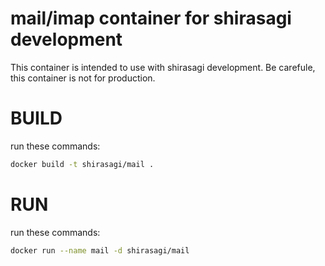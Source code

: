 mail/imap container for shirasagi development
====

This container is intended to use with shirasagi development.
Be carefule, this container is not for production.


# BUILD

run these commands:

~~~bash
docker build -t shirasagi/mail .
~~~

# RUN

run these commands:

~~~bash
docker run --name mail -d shirasagi/mail
~~~
